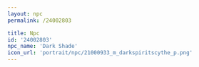 ```yaml
---
layout: npc
permalink: /24002803

title: Npc
id: '24002803'
npc_name: 'Dark Shade'
icon_url: 'portrait/npc/21000933_m_darkspiritscythe_p.png'
---
```

